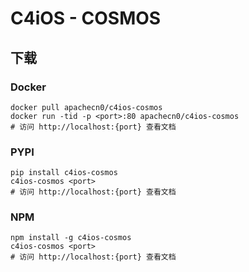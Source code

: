 # C4iOS - COSMOS

## 下载

### Docker

```
docker pull apachecn0/c4ios-cosmos
docker run -tid -p <port>:80 apachecn0/c4ios-cosmos
# 访问 http://localhost:{port} 查看文档
```

### PYPI

```
pip install c4ios-cosmos
c4ios-cosmos <port>
# 访问 http://localhost:{port} 查看文档
```

### NPM

```
npm install -g c4ios-cosmos
c4ios-cosmos <port>
# 访问 http://localhost:{port} 查看文档
```